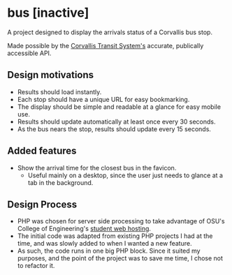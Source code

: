 # bus [inactive]
A project designed to display the arrivals status of a Corvallis bus stop.

Made possible by the [Corvallis Transit System's](https://www.corvallisoregon.gov/cts)
accurate, publically accessible API.

## Design motivations
- Results should load instantly.
- Each stop should have a unique URL for easy bookmarking.
- The display should be simple and readable at a glance for easy mobile use.
- Results should update automatically at least once every 30 seconds.
- As the bus nears the stop, results should update every 15 seconds.

## Added features
- Show the arrival time for the closest bus in the favicon.
  - Useful mainly on a desktop, since the user just needs to glance at a tab in the background.

## Design Process
- PHP was chosen for server side processing to take advantage of OSU's College of Engineering's
  [student web hosting](https://web.engr.oregonstate.edu/).
- The initial code was adapted from existing PHP projects I had at the time, and was slowly
  added to when I wanted a new feature.
- As such, the code runs in one big PHP block. Since it suited my purposes, and the point
  of the project was to save me time,  I chose not to refactor it.
